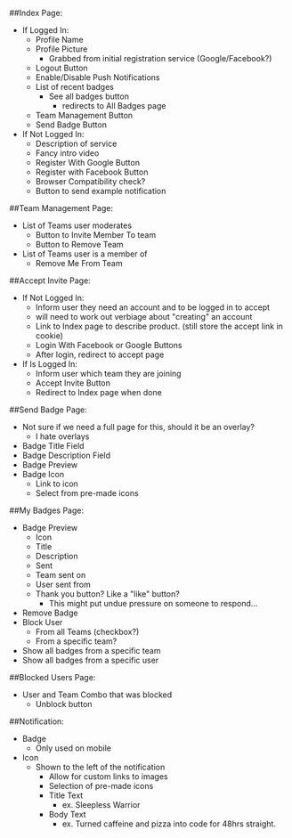 ##Index Page:
* If Logged In:
  * Profile Name
  * Profile Picture 
    * Grabbed from initial registration service (Google/Facebook?)
  * Logout Button
  * Enable/Disable Push Notifications
  * List of recent badges
    * See all badges button
      * redirects to All Badges page
  * Team Management Button
  * Send Badge Button
* If Not Logged In:
  * Description of service
  * Fancy intro video
  * Register With Google Button
  * Register with Facebook Button
  * Browser Compatibility check?
  * Button to send example notification
  
##Team Management Page:
* List of Teams user moderates
  * Button to Invite Member To team
  * Button to Remove Team
* List of Teams user is a member of
  * Remove Me From Team
  
##Accept Invite Page:
* If Not Logged In:
  * Inform user they need an account and to be logged in to accept
  * will need to work out verbiage about "creating"  an account
  * Link to Index page to describe product. (still store the accept link in cookie)
  * Login With Facebook or Google Buttons
  * After login, redirect to accept page
* If Is Logged In:
  * Inform user which team they are joining
  * Accept Invite Button
  * Redirect to Index page when done

##Send Badge Page:
* Not sure if we need a full page for this, should it be an overlay?
  * I hate overlays
* Badge Title Field
* Badge Description Field
* Badge Preview
* Badge Icon
  * Link to icon
  * Select from pre-made icons
  
##My Badges Page:
* Badge Preview
  * Icon
  * Title
  * Description
  * Sent
  * Team sent on
  * User sent from
  * Thank you button? Like a "like" button?
    * This might put undue pressure on someone to respond...
* Remove Badge
* Block User
  * From all Teams (checkbox?)
  * From a specific team?
* Show all badges from a specific team
* Show all badges from a specific user

##Blocked Users Page:
* User and Team Combo that was blocked
  * Unblock button

##Notification:
* Badge
  * Only used on mobile
* Icon
  * Shown to the left of the notification
    * Allow for custom links to images
    * Selection of pre-made icons
    * Title Text
      * ex. Sleepless Warrior
    * Body Text
      * ex. Turned caffeine and pizza into code for 48hrs straight.